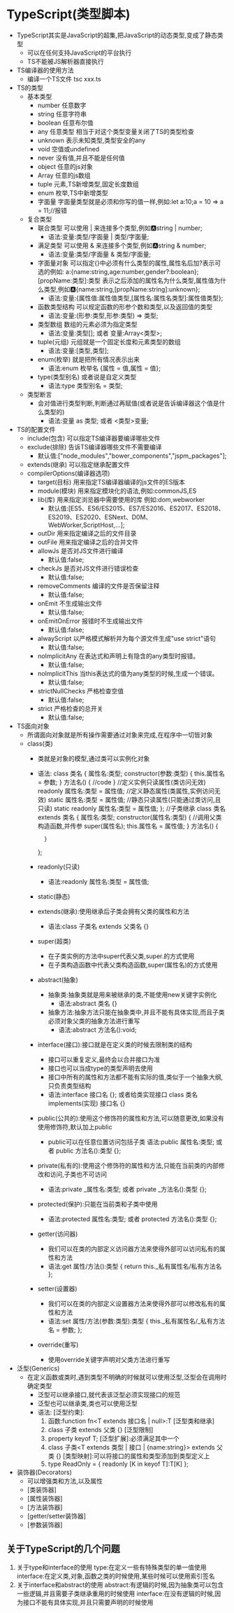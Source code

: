# TypeScript(类型脚本)
* TypeScript其实是JavaScript的超集,把JavaScript的动态类型,变成了静态类型
    - 可以在任何支持JavaScript的平台执行
    - TS不能被JS解析器直接执行 
* TS编译器的使用方法
    - 编译一个TS文件 tsc xxx.ts
* TS的类型
    - 基本类型
        - number 任意数字
        - string 任意字符串
        - boolean 任意布尔值
        - any 任意类型 相当于对这个类型变量关闭了TS的类型检查
        - unknown 表示未知类型,类型安全的any
        - void 空值或undefined
        - never 没有值,并且不能是任何值
        - object 任意的js对象
        - Array 任意的js数组
        - tuple 元素,TS新增类型,固定长度数组
        - enum 枚举,TS中新增类型
        - 字面量 字面量类型就是必须和你写的值一样,例如:let a:10;a = 10 => a = 11;//报错
    - 复合类型
        - 联合类型  可以使用 | 来连接多个类型,例如:a:string | number;
            - 语法:变量:类型/字面量 | 类型/字面量;
        - 满足类型 可以使用 & 来连接多个类型,例如:a:string & number;
            - 语法:变量:类型/字面量 & 类型/字面量;  
        - 字面量对象 可以指定{}中必须有什么类型的属性,属性名后加?表示可选的例如:
            a:{name:string,age:number,gender?:boolean};
            [propName:类型]:类型 表示之后添加的属性名为什么类型,属性值为什么类型,例如:a:{name:string,[propName:string]:unknown};
            - 语法:变量:{属性值:属性值类型,[属性名:属性名类型]:属性值类型};
        - 函数类型结构 可以规定函数的形参个数和类型,以及返回值的类型 
            - 语法:变量:(形参:类型,形参:类型) => 类型; 
        - 类型数组 数组的元素必须为指定类型
            -  语法:变量:类型[]; 或者 变量:Array<类型>;
        - tuple(元组) 元组就是一个固定长度和元素类型的数组
            - 语法:变量:[类型,类型];
        - enum(枚举) 就是把所有情况表示出来
            - 语法:enum 枚举名 {属性 = 值,属性 = 值};
        - type(类型别名) 或者说是自定义类型
            - 语法:type 类型别名 = 类型;
    - 类型断言
        - 会对值进行类型判断,判断通过再赋值(或者说是告诉编译器这个值是什么类型的)
            - 语法:变量 as 类型; 或者 <类型>变量;
* TS的配置文件
    - include(包含) 可以指定TS编译器要编译哪些文件
    - exclude(排除) 告诉TS编译器哪些文件不需要编译
        - 默认值:["node_modules","bower_components","jspm_packages"];
    - extends(继承) 可以指定继承配置文件  
    - compilerOptions(编译器选项) 
        - target(目标) 用来指定TS编译器编译的js文件的ES版本
        - module(模块) 用来指定模块化的语法,例如:commonJS,ES  
        - lib(库) 用来指定浏览器中需要使用的库 例如:dom,webworker
            - 默认值:[ES5、ES6/ES2015、ES7/ES2016、ES2017、ES2018、ES2019、ES2020、ESNext、D0M、
                WebWorker,ScriptHost,...];
        - outDir 用来指定编译之后的文件目录
        - outFile 用来指定编译之后的合并文件
        - allowJs 是否对JS文件进行编译
            - 默认值:false;
        - checkJs 是否对JS文件进行错误检查
            - 默认值:false;
        - removeComments 编译的文件是否保留注释
            - 默认值:false;
        - onEmit 不生成输出文件
            - 默认值:false;
        - onEmitOnError 报错时不生成输出文件
            - 默认值:false;
        - alwayScript 以严格模式解析并为每个源文件生成"use strict"语句
            - 默认值:false;
        - noImplicitAny 在表达式和声明上有隐含的any类型时报错。
            - 默认值:false;      
        - noImplicitThis 当this表达式的值为any类型的时候,生成一个错误。
            - 默认值:false;
        - strictNullChecks 严格检查空值     
            - 默认值:false;
        - strict 严格检查的总开关
            - 默认值:false;
* TS面向对象
    - 所谓面向对象就是所有操作需要通过对象来完成,在程序中一切皆对象
    - class(类)
        - 类就是对象的模型,通过类可以实例化对象
        - 语法:
            class 类名 {
                属性名:类型;
                constructor(参数:类型) {
                    this.属性名 = 参数;
                }
                方法名() {
                    //code
                }
                //定义实例只读属性(类访问无效)
                readonly 属性名:类型 = 属性值;
                //定义静态属性(类属性,实例访问无效)
                static 属性名:类型 = 属性值;
                //静态只读属性(只能通过类访问,且只读)
                static readonly 属性名:类型 = 属性值;
            };
            //子类继承
            class 类名 extends 类名 {
                属性名:类型;
                constructor(属性名:类型) {
                    //调用父类构造函数,并传参
                    super(属性名);
                    this.属性名 = 属性值;
                }
                方法名() {

                }
            };
        - readonly(只读) 
            - 语法:readonly 属性名:类型 = 属性值;
        - static(静态)
        - extends(继承):使用继承后子类会拥有父类的属性和方法
            - 语法:class 子类名 extends 父类名 {}
        - super(超类) 
            - 在子类实例的方法中super代表父类,super.的方式使用
            - 在子类构造函数中代表父类构造函数,super(属性名)的方式使用
        - abstract(抽象) 
            - 抽象类:抽象类就是用来被继承的类,不能使用new关键字实例化
                - 语法:abstract 类名 {}
            - 抽象方法:抽象方法只能在抽象类中,并且不能有具体实现,而且子类必须对象父类的抽象方法进行重写
                - 语法:abstract 方法名():void;
        - interface(接口):接口就是在定义类的时候去限制类的结构
            - 接口可以重复定义,最终会以合并接口为准
            - 接口也可以当成type的类型声明去使用
            - 接口中所有的属性和方法都不能有实际的值,类似于一个抽象大纲,只负责类型结构
            - 语法:interface 接口名 {}; 或者给类实现接口 class 类名 implements(实现) 接口名 {}
        - public(公共的):使用这个修饰符的属性和方法,可以随意更改,如果没有使用修饰符,默认加上public
            - public可以在任意位置访问包括子类
            语法:public 属性名:类型; 或者 public 方法名():类型 {};
        - private(私有的):使用这个修饰符的属性和方法,只能在当前类的内部修改和访问,子类也不可访问
            - 语法:private _属性名:类型; 或者 private _方法名():类型 {};
        - protected(保护):只能在当前类和子类中使用
            - 语法:protected 属性名:类型; 或者 protected 方法名():类型 {};
        - getter(访问器)
            - 我们可以在类的内部定义访问器方法来使得外部可以访问私有的属性和方法
            - 语法:get 属性/方法():类型 {
                return this._私有属性名/私有方法名
            };
        - setter(设置器)
            - 我们可以在类的内部定义设置器方法来使得外部可以修改私有的属性和方法
            - 语法:set 属性/方法(参数:类型):类型 {
                this._私有属性名/_私有方法名 = 参数;
            };
        - override(重写)
            - 使用override关键字声明对父类方法进行重写
* 泛型(Generics)
    -   在定义函数或类时,遇到类型不明确的时候就可以使用泛型,泛型会在调用时 确定类型
        - 泛型可以继承接口,就代表该泛型必须实现接口的规范
        - 泛型也可以继承类,类也可以使用泛型
        - 语法:
            [泛型约束]:
            1. 函数:function fn<T extends 接口名 | null>:T
            [泛型类和继承]
            2. class 子类<T> extends 父类<T> {}
            [泛型限制]
            3. property keyof T;
            [泛型扩展]:必须满足其中一个
            4. class 子类<T extends 类型 | 接口 | {name:string}> extends 父类<T> {}
            [类型映射]:可以将接口的属性和类型添加到类型定义上
            5. type ReadOnly<T> = { 
                readonly [K in keyof T]:T[K]
            };
* 装饰器(Decorators)
    - 可以增强类和方法,以及属性
    - [类装饰器]
    - [属性装饰器]
    - [方法装饰器]
    - [getter/setter装饰器]
    - [参数装饰器]
## 关于TypeScript的几个问题
1. 关于type和interface的使用
    type:在定义一些有特殊类型的单一值使用
    interface:在定义类,对象,函数之类的时候使用,某些时候可以使用索引签名
2. 关于interface和abstract的使用
    abstract:有逻辑的时候,因为抽象类可以包含一些逻辑,并且需要子类继承重用的时候使用
    interface:在没有逻辑的时候,因为接口不能有具体实现,并且只需要声明的时候使用